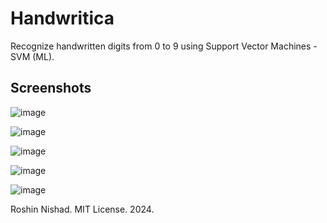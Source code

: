 # Handwritica

Recognize handwritten digits from 0 to 9 using Support Vector Machines - SVM (ML).

## Screenshots

![image](https://github.com/GetPsyched6/Handwritica/assets/3417276/3aeaf698-4224-416c-9638-65f33a6ba14a)

![image](https://github.com/GetPsyched6/Handwritica/assets/3417276/4ab10da6-0515-4a1b-aa3b-35a49792f440)

![image](https://github.com/GetPsyched6/Handwritica/assets/3417276/0676336c-6be4-49c6-a9a4-16721b310d69)

![image](https://github.com/GetPsyched6/Handwritica/assets/3417276/430eeed2-f1ea-4b8a-8338-992ac95cb435)

![image](https://github.com/GetPsyched6/Handwritica/assets/3417276/b2abdbba-9c09-41be-8777-907e6e2fc2de)

Roshin Nishad. MIT License. 2024.




